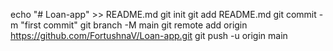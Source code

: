 echo "# Loan-app" >> README.md
git init
git add README.md
git commit -m "first commit"
git branch -M main
git remote add origin https://github.com/FortushnaV/Loan-app.git
git push -u origin main
